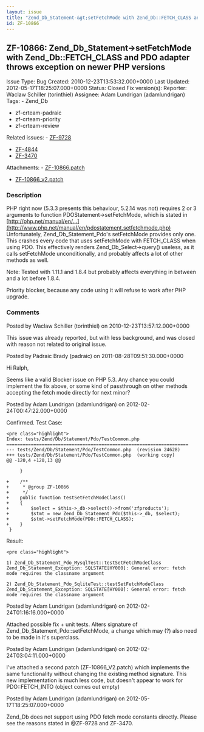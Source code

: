 ```yaml
---
layout: issue
title: "Zend_Db_Statement-&gt;setFetchMode with Zend_Db::FETCH_CLASS and PDO adapter throws exception on newer PHP versions"
id: ZF-10866
---
```


ZF-10866: Zend\_Db\_Statement->setFetchMode with Zend\_Db::FETCH\_CLASS and PDO adapter throws exception on newer PHP versions
------------------------------------------------------------------------------------------------------------------------------

 Issue Type: Bug Created: 2010-12-23T13:53:32.000+0000 Last Updated: 2012-05-17T18:25:07.000+0000 Status: Closed Fix version(s): 
 Reporter:  Waclaw Schiller (torinthiel)  Assignee:  Adam Lundrigan (adamlundrigan)  Tags: - Zend\_Db
- zf-crteam-padraic
- zf-crteam-priority
- zf-crteam-review
 
 Related issues: - [ZF-9728](/issues/browse/ZF-9728)
- [ZF-4844](/issues/browse/ZF-4844)
- [ZF-3470](/issues/browse/ZF-3470)
 
 Attachments: - [ZF-10866.patch](/issues/secure/attachment/14930/ZF-10866.patch)
- [ZF-10866\_v2.patch](/issues/secure/attachment/14931/ZF-10866_v2.patch)
 
### Description

PHP right now (5.3.3 presents this behaviour, 5.2.14 was not) requires 2 or 3 arguments to function PDOStatement->setFetchMode, which is stated in [http://php.net/manual/en/…](http://www.php.net/manual/en/pdostatement.setfetchmode.php) Unfortunately, Zend\_Db\_Statement\_Pdo's setFetchMode provides only one. This crashes every code that uses setFetchMode with FETCH\_CLASS when using PDO. This effectively renders Zend\_Db\_Select->query() useless, as it calls setFetchMode unconditionally, and probably affects a lot of other methods as well.

Note: Tested with 1.11.1 and 1.8.4 but probably affects everything in between and a lot before 1.8.4.

Priority blocker, because any code using it will refuse to work after PHP upgrade.

 

 

### Comments

Posted by Waclaw Schiller (torinthiel) on 2010-12-23T13:57:12.000+0000

This issue was already reported, but with less background, and was closed with reason not related to original issue.

 

 

Posted by Pádraic Brady (padraic) on 2011-08-28T09:51:30.000+0000

Hi Ralph,

Seems like a valid Blocker issue on PHP 5.3. Any chance you could implement the fix above, or some kind of passthrough on other methods accepting the fetch mode directly for next minor?

 

 

Posted by Adam Lundrigan (adamlundrigan) on 2012-02-24T00:47:22.000+0000

Confirmed. Test Case:

 
    <pre class="highlight">
    Index: tests/Zend/Db/Statement/Pdo/TestCommon.php
    ===================================================================
    --- tests/Zend/Db/Statement/Pdo/TestCommon.php  (revision 24628)
    +++ tests/Zend/Db/Statement/Pdo/TestCommon.php  (working copy)
    @@ -120,4 +120,13 @@
    
         }
    
    +    /**
    +     * @group ZF-10866
    +     */
    +    public function testSetFetchModeClass()
    +    {
    +        $select = $this->_db->select()->from('zfproducts');
    +        $stmt = new Zend_Db_Statement_Pdo($this->_db, $select);
    +        $stmt->setFetchMode(PDO::FETCH_CLASS);
    +    }
     }
    


Result:

 
    <pre class="highlight">
    
    1) Zend_Db_Statement_Pdo_MysqlTest::testSetFetchModeClass
    Zend_Db_Statement_Exception: SQLSTATE[HY000]: General error: fetch mode requires the classname argument
    
    2) Zend_Db_Statement_Pdo_SqliteTest::testSetFetchModeClass
    Zend_Db_Statement_Exception: SQLSTATE[HY000]: General error: fetch mode requires the classname argument


 

 

Posted by Adam Lundrigan (adamlundrigan) on 2012-02-24T01:16:16.000+0000

Attached possible fix + unit tests. Alters signature of Zend\_Db\_Statement\_Pdo::setFetchMode, a change which may (?) also need to be made in it's superclass.

 

 

Posted by Adam Lundrigan (adamlundrigan) on 2012-02-24T03:04:11.000+0000

I've attached a second patch (ZF-10866\_V2.patch) which implements the same functionality without changing the existing method signature. This new implementation is much less code, but doesn't appear to work for PDO::FETCH\_INTO (object comes out empty)

 

 

Posted by Adam Lundrigan (adamlundrigan) on 2012-05-17T18:25:07.000+0000

Zend\_Db does not support using PDO fetch mode constants directly. Please see the reasons stated in @ZF-9728 and ZF-3470.

 

 